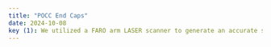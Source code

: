 ```yaml
---
title: "POCC End Caps"
date: 2024-10-08
key (1): We utilized a FARO arm LASER scanner to generate an accurate scale CAD model of end caps. We were hired by a company to measure the inner radius along the curved slope, which is impossible without first obtaining a CAD file.
---
```

